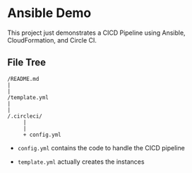 # Ansible Demo

This project just demonstrates a CICD Pipeline using Ansible,
CloudFormation, and Circle CI.

## File Tree

```
/README.md
|
|
/template.yml
|
|
/.circleci/
     |
     |
     + config.yml
```

  - `config.yml` contains the code to handle the CICD pipeline

  - `template.yml` actually creates the instances

